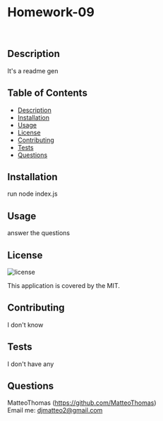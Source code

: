
  <h1>Homework-09</h1><br />

  ## Description
  It's a readme gen
  ## Table of Contents
  - [Description](#description)
  - [Installation](#installation)
  - [Usage](#usage)
  - [License](#license)
  - [Contributing](#contributing)
  - [Tests](#tests)
  - [Questions](#questions)

  ## Installation
  run node index.js
  ## Usage
  answer the questions
  ## License
  ![license](https://img.shields.io/badge/License-MIT-blue.svg)


  This application is covered by the MIT. 
  ## Contributing
  I don't know
  ## Tests
  I don't have any

  ## Questions
  MatteoThomas (https://github.com/MatteoThomas)<br />
  Email me: djmatteo2@gmail.com<br /><br />
      
